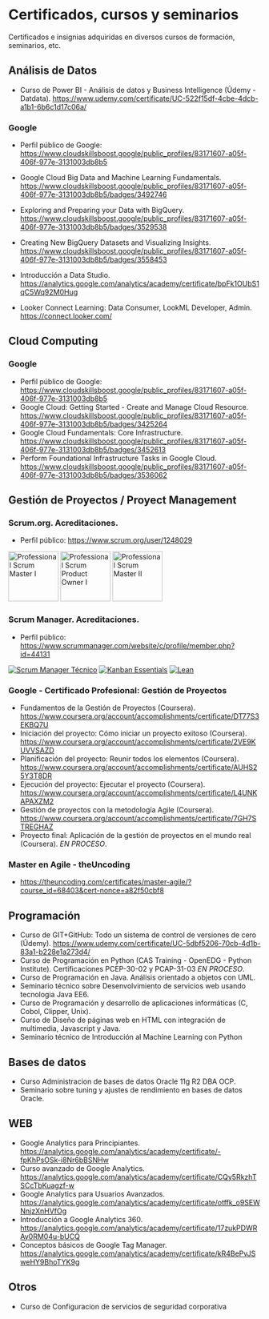 # Certificados, cursos y seminarios
 Certificados e insignias adquiridas en diversos cursos de formación, seminarios, etc.

## Análisis de Datos
- Curso de Power BI - Análisis de datos y Business Intelligence (Ûdemy - Datdata). https://www.udemy.com/certificate/UC-522f15df-4cbe-4dcb-a1b1-6b6c1d17c06a/

### Google
- Perfil público de Google: https://www.cloudskillsboost.google/public_profiles/83171607-a05f-406f-977e-3131003db8b5
- Google Cloud Big Data and Machine Learning Fundamentals. https://www.cloudskillsboost.google/public_profiles/83171607-a05f-406f-977e-3131003db8b5/badges/3492746
- Exploring and Preparing your Data with BigQuery. https://www.cloudskillsboost.google/public_profiles/83171607-a05f-406f-977e-3131003db8b5/badges/3529538
- Creating New BigQuery Datasets and Visualizing Insights. https://www.cloudskillsboost.google/public_profiles/83171607-a05f-406f-977e-3131003db8b5/badges/3558453

- Introducción a Data Studio. https://analytics.google.com/analytics/academy/certificate/bpFk1OUbS1qC5Wq92M0Hug
- Looker Connect Learning: Data Consumer, LookML Developer, Admin. https://connect.looker.com/


## Cloud Computing
### Google
- Perfil público de Google: https://www.cloudskillsboost.google/public_profiles/83171607-a05f-406f-977e-3131003db8b5
- Google Cloud: Getting Started - Create and Manage Cloud Resource. https://www.cloudskillsboost.google/public_profiles/83171607-a05f-406f-977e-3131003db8b5/badges/3425264
- Google Cloud Fundamentals: Core Infrastructure. https://www.cloudskillsboost.google/public_profiles/83171607-a05f-406f-977e-3131003db8b5/badges/3452613
- Perform Foundational Infrastructure Tasks in Google Cloud. https://www.cloudskillsboost.google/public_profiles/83171607-a05f-406f-977e-3131003db8b5/badges/3536062


## Gestión de Proyectos / Proyect Management
### Scrum.org. Acreditaciones.
- Perfil público: https://www.scrum.org/user/1248029

<a href='https://www.scrum.org/user/1248029'> <img alt='Professional Scrum Master I' src='https://static.scrum.org/web/badges/badge-psmi.svg' width="100" height="100"></a>
<a href='https://www.scrum.org/user/1248029'> <img alt='Professional Scrum Product Owner I' src='https://static.scrum.org/web/badges/badge-pspoi.svg' width="100" height="100"></a>
<a href='https://www.scrum.org/user/1248029'> <img alt='Professional Scrum Master II' src='https://static.scrum.org/web/badges/badge-psmii.svg' width="100" height="100"></a>

### Scrum Manager. Acreditaciones.
- Perfil público: https://www.scrummanager.com/website/c/profile/member.php?id=44131

<a href='https://scrummanager.com/website/c/profile/member.php?id=44131'> <img alt='Scrum Manager Técnico' src='https://scrummanager.com/website/img/tecnico-es.png'></a>
<a href='https://scrummanager.com/website/c/profile/member.php?id=44131'> <img alt='Kanban Essentials' src='https://scrummanager.com/intranet/files/credential/9/smalllogo.png'></a>
<a href='https://scrummanager.com/website/c/profile/member.php?id=44131'> <img alt='Lean' src='https://scrummanager.com/intranet/files/credential/12/smalllogo.png'></a>

### Google - Certificado Profesional: Gestión de Proyectos
- Fundamentos de la Gestión de Proyectos (Coursera). https://www.coursera.org/account/accomplishments/certificate/DT77S3EKBQ7U
- Iniciación del proyecto: Cómo iniciar un proyecto exitoso (Coursera). https://www.coursera.org/account/accomplishments/certificate/2VE9KUVVSAZD
- Planificación del proyecto: Reunir todos los elementos (Coursera). https://www.coursera.org/account/accomplishments/certificate/AUHS25Y3T8DR
- Ejecución del proyecto: Ejecutar el proyecto (Coursera). https://www.coursera.org/account/accomplishments/certificate/L4UNKAPAXZM2
- Gestión de proyectos con la metodología Agile (Coursera). https://www.coursera.org/account/accomplishments/certificate/7GH7STREGHAZ
- Proyecto final: Aplicación de la gestión de proyectos en el mundo real (Coursera). *EN PROCESO*.

### Master en Agile - theUncoding
- https://theuncoding.com/certificates/master-agile/?course_id=68403&cert-nonce=a82f50cbf8

## Programación
- Curso de GIT+GitHub: Todo un sistema de control de versiones de cero (Ûdemy). https://www.udemy.com/certificate/UC-5dbf5206-70cb-4d1b-83a1-b228e1a273d4/
- Curso de Programación en Python (CAS Training - OpenEDG - Python Institute). Certificaciones PCEP-30-02 y PCAP-31-03 *EN PROCESO*.
- Curso de Programación en Java. Análisis orientado a objetos con UML.
- Seminario técnico sobre Desenvolvimiento de servicios web usando tecnologia Java EE6.
- Curso de Programación y desarrollo de aplicaciones informáticas (C, Cobol, Clipper, Unix).
- Curso de Diseño de páginas web en HTML con integración de multimedia, Javascript y Java.
- Seminario técnico de Introducción al Machine Learning con Python

## Bases de datos
- Curso Administracion de bases de datos Oracle 11g R2 DBA OCP.
- Seminario sobre tuning y ajustes de rendimiento en bases de datos Oracle.

## WEB
- Google Analytics para Principiantes. https://analytics.google.com/analytics/academy/certificate/-fpKhPsOSk-i8Nr6bBSNHw
- Curso avanzado de Google Analytics. https://analytics.google.com/analytics/academy/certificate/CQy5RkzhTSCcTbKuagzf-w
- Google Analytics para Usuarios Avanzados. https://analytics.google.com/analytics/academy/certificate/otffk_o9SEWNnjzXnHVfOg
- Introducción a Google Analytics 360. https://analytics.google.com/analytics/academy/certificate/17zukPDWRAy0RM04u-bUCQ
- Conceptos básicos de Google Tag Manager. https://analytics.google.com/analytics/academy/certificate/kR4BePvJSweHY9BhoTYK9g

## Otros
- Curso de Configuracion de servicios de seguridad corporativa
